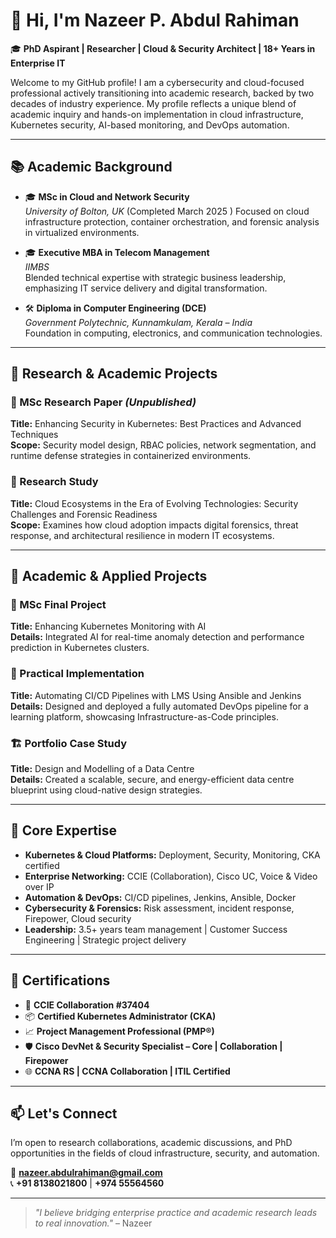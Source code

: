 # 👋 Hi, I'm Nazeer P. Abdul Rahiman

🎓 **PhD Aspirant | Researcher | Cloud & Security Architect | 18+ Years in Enterprise IT**

Welcome to my GitHub profile! I am a cybersecurity and cloud-focused professional actively transitioning into academic research, backed by two decades of industry experience. My profile reflects a unique blend of academic inquiry and hands-on implementation in cloud infrastructure, Kubernetes security, AI-based monitoring, and DevOps automation.

---

## 📚 Academic Background

- 🎓 **MSc in Cloud and Network Security**  
  *University of Bolton, UK*  (Completed March 2025 )
  Focused on cloud infrastructure protection, container orchestration, and forensic analysis in virtualized environments.

- 🎓 **Executive MBA in Telecom Management**  
  *IIMBS*  
  Blended technical expertise with strategic business leadership, emphasizing IT service delivery and digital transformation.

- 🛠️ **Diploma in Computer Engineering (DCE)**  
  *Government Polytechnic, Kunnamkulam, Kerala – India*  
  Foundation in computing, electronics, and communication technologies.

---

## 🧪 Research & Academic Projects

### 📄 MSc Research Paper *(Unpublished)*
**Title:** Enhancing Security in Kubernetes: Best Practices and Advanced Techniques  
**Scope:** Security model design, RBAC policies, network segmentation, and runtime defense strategies in containerized environments.

### 📄 Research Study
**Title:** Cloud Ecosystems in the Era of Evolving Technologies: Security Challenges and Forensic Readiness  
**Scope:** Examines how cloud adoption impacts digital forensics, threat response, and architectural resilience in modern IT ecosystems.

---

## 💼 Academic & Applied Projects

### 📘 MSc Final Project  
**Title:** Enhancing Kubernetes Monitoring with AI  
**Details:** Integrated AI for real-time anomaly detection and performance prediction in Kubernetes clusters.

### 🔧 Practical Implementation  
**Title:** Automating CI/CD Pipelines with LMS Using Ansible and Jenkins  
**Details:** Designed and deployed a fully automated DevOps pipeline for a learning platform, showcasing Infrastructure-as-Code principles.

### 🏗️ Portfolio Case Study  
**Title:** Design and Modelling of a Data Centre  
**Details:** Created a scalable, secure, and energy-efficient data centre blueprint using cloud-native design strategies.

---

## 🧠 Core Expertise

- **Kubernetes & Cloud Platforms:** Deployment, Security, Monitoring, CKA certified
- **Enterprise Networking:** CCIE (Collaboration), Cisco UC, Voice & Video over IP
- **Automation & DevOps:** CI/CD pipelines, Jenkins, Ansible, Docker
- **Cybersecurity & Forensics:** Risk assessment, incident response, Firepower, Cloud security
- **Leadership:** 3.5+ years team management | Customer Success Engineering | Strategic project delivery

---

## 📜 Certifications

- 🥇 **CCIE Collaboration #37404**
- 📦 **Certified Kubernetes Administrator (CKA)**
- 📈 **Project Management Professional (PMP®)**
- 🛡️ **Cisco DevNet & Security Specialist – Core | Collaboration | Firepower**
- 🌐 **CCNA RS | CCNA Collaboration | ITIL Certified**

---

## 📫 Let's Connect

I’m open to research collaborations, academic discussions, and PhD opportunities in the fields of cloud infrastructure, security, and automation.

📧 **nazeer.abdulrahiman@gmail.com**  
📞 **+91 8138021800** | **+974 55564560**

---

> _"I believe bridging enterprise practice and academic research leads to real innovation."_ – Nazeer
